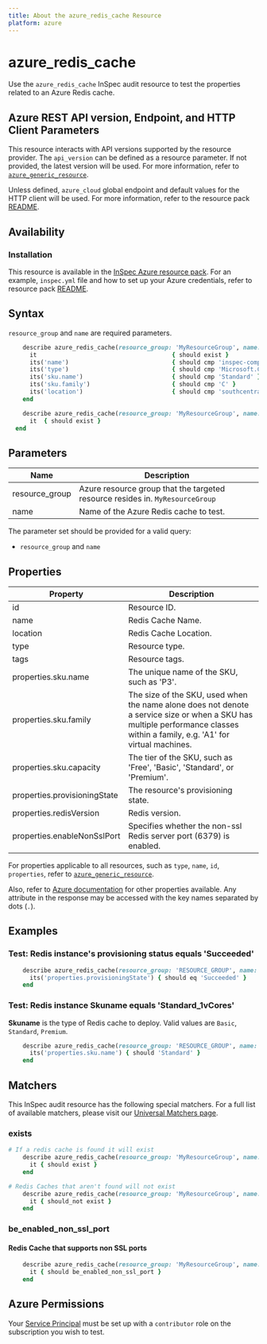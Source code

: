 ```yaml
---
title: About the azure_redis_cache Resource
platform: azure
---
```


# azure_redis_cache

Use the `azure_redis_cache` InSpec audit resource to test the properties related to an Azure Redis cache.

## Azure REST API version, Endpoint, and HTTP Client Parameters

This resource interacts with API versions supported by the resource provider. The `api_version` can be defined as a resource parameter. If not provided, the latest version will be used. For more information, refer to [`azure_generic_resource`](azure_generic_resource.md).

Unless defined, `azure_cloud` global endpoint and default values for the HTTP client will be used. For more information, refer to the resource pack [README](../../README.md).

## Availability

### Installation

This resource is available in the [InSpec Azure resource pack](https://github.com/inspec/inspec-azure). For an example, `inspec.yml` file and how to set up your Azure credentials, refer to resource pack [README](../../README.md#Service-Principal).

## Syntax

`resource_group` and `name` are required parameters.

```ruby
    describe azure_redis_cache(resource_group: 'MyResourceGroup', name: 'inspec-compliance-redis-cache') do
      it                                      { should exist }
      its('name')                             { should cmp 'inspec-compliance-redis-cache' }
      its('type')                             { should cmp 'Microsoft.Cache/Redis' }
      its('sku.name')                         { should cmp 'Standard' }
      its('sku.family')                       { should cmp 'C' }
      its('location')                         { should cmp 'southcentralus' }
    end
```

```ruby
    describe azure_redis_cache(resource_group: 'MyResourceGroup', name: 'inspec-compliance-redis-cache') do
      it  { should exist }
  end
```

## Parameters

| Name                            | Description                                                                      |
|---------------------------------|----------------------------------------------------------------------------------|
| resource_group                  | Azure resource group that the targeted resource resides in. `MyResourceGroup`    |
| name                            | Name of the Azure Redis cache to test.                                           |

The parameter set should be provided for a valid query:
- `resource_group` and `name`

## Properties

| Property                      | Description                                                      |
|-------------------------------|------------------------------------------------------------------|
| id                            | Resource ID.                                                     |
| name                          | Redis Cache Name.                                       |
| location                      | Redis Cache Location.                                   |
| type                          | Resource type.                                                   |
| tags                          | Resource tags.                                                   |
| properties.sku.name           | The unique name of the SKU, such as 'P3'.                        |
| properties.sku.family         | The size of the SKU, used when the name alone does not denote a service size or when a SKU has multiple performance classes within a family, e.g. 'A1' for virtual machines. |
| properties.sku.capacity       | The tier of the SKU, such as 'Free', 'Basic', 'Standard', or 'Premium'. |
| properties.provisioningState  | The resource's provisioning state.                               |
| properties.redisVersion       | Redis version.                                                   |
| properties.enableNonSslPort   | Specifies whether the non-ssl Redis server port (6379) is enabled.|

For properties applicable to all resources, such as `type`, `name`, `id`, `properties`, refer to [`azure_generic_resource`](azure_generic_resource.md#properties).

Also, refer to [Azure documentation](https://docs.microsoft.com/en-us/rest/api/redis/redis/get) for other properties available.
Any attribute in the response may be accessed with the key names separated by dots (`.`).

## Examples

### Test: Redis instance's provisioning status equals 'Succeeded'

```ruby
    describe azure_redis_cache(resource_group: 'RESOURCE_GROUP', name: 'REDIS_CACHE_NAME') do
      its('properties.provisioningState') { should eq 'Succeeded' }
    end
```

### Test: Redis instance Skuname equals 'Standard_1vCores'

**Skuname** is the type of Redis cache to deploy. Valid values are `Basic`, `Standard`, `Premium`.

```ruby
    describe azure_redis_cache(resource_group: 'RESOURCE_GROUP', name: 'REDIS_CACHE_NAME') do
      its('properties.sku.name') { should 'Standard' }
    end
```

## Matchers

This InSpec audit resource has the following special matchers. For a full list of available matchers, please visit our [Universal Matchers page](/inspec/matchers/).

### exists

```ruby
# If a redis cache is found it will exist
    describe azure_redis_cache(resource_group: 'MyResourceGroup', name: 'inspec-compliance-redis-cache') do
      it { should exist }
    end

# Redis Caches that aren't found will not exist
    describe azure_redis_cache(resource_group: 'MyResourceGroup', name: 'inspec-compliance-redis-cache') do
      it { should_not exist }
    end
```

### be_enabled_non_ssl_port

#### Redis Cache that supports non SSL ports

```ruby
    describe azure_redis_cache(resource_group: 'MyResourceGroup', name: 'inspec-compliance-redis-cache') do
      it { should be_enabled_non_ssl_port }
    end 
```

## Azure Permissions

Your [Service Principal](https://docs.microsoft.com/en-us/azure/azure-resource-manager/resource-group-create-service-principal-portal) must be set up with a `contributor` role on the subscription you wish to test.
